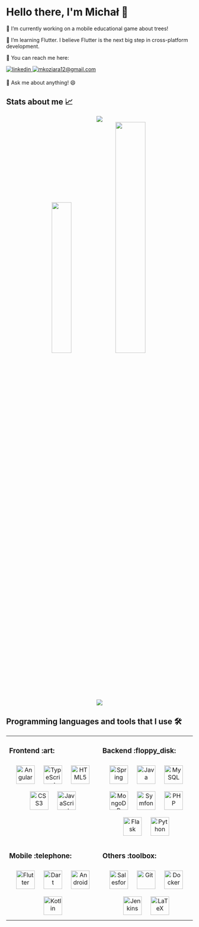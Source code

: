 # Hello there, I'm Michał 👋

:briefcase: I’m currently working on a mobile educational game about trees!

🌱 I’m learning Flutter. I believe Flutter is the next big step in cross-platform development.

:e-mail: You can reach me here:

<a href="https://linkedin.com/in/michalkoziara" target="_blank">
<img src=https://img.shields.io/badge/linkedin-%231E77B5.svg?&style=for-the-badge&logo=linkedin&logoColor=white alt=linkedin style="margin-bottom: 5px;" />
</a>

<a href="mailto:mkoziara12@gmail.com">
<img src=https://img.shields.io/badge/Gmail-D14836?&style=for-the-badge&logo=gmail&logoColor=white alt="mkoziara12@gmail.com" title="mkoziara12@gmail.com" style="margin-bottom: 5px;" />
</a>

💬 Ask me about anything! :smile:

## Stats about me :chart_with_upwards_trend:

<div align="center">
  <img src="https://github-readme-streak-stats-eight.vercel.app/?user=michalkoziara"/>
</div>  
<div align="center">
  <img width="32.3%" src="https://github-profile-summary-cards.vercel.app/api/cards/most-commit-language?username=michalkoziara&theme=github"/>
  <img width="40%" src="https://github-readme-stats.vercel.app/api/top-langs/?username=michalkoziara&layout=compact"/>
</div>
<div align="center">
  <img src="https://github-profile-summary-cards.vercel.app/api/cards/profile-details?username=michalkoziara&theme=github"/>
</div>

## Programming languages and tools that I use :hammer_and_wrench:
<table align="center">
  <tr style="border: none;">
    <td valign="top" width="50%">
      <h3>Frontend :art:</h3>
      <div align="center">  
      <img style="margin: 10px" src="https://profilinator.rishav.dev/skills-assets/angularjs-original.svg" alt="Angular" title="Angular" height="50" />
      <img style="margin: 10px" src="https://profilinator.rishav.dev/skills-assets/typescript-original.svg" alt="TypeScript" title="TypeScript" height="50" />  
      <img style="margin: 10px" src="https://profilinator.rishav.dev/skills-assets/html5-original-wordmark.svg" alt="HTML5" title="HTML5" height="50" />
      <img style="margin: 10px" src="https://profilinator.rishav.dev/skills-assets/css3-original-wordmark.svg" alt="CSS3" title="CSS3" height="50" />  
      <img style="margin: 10px" src="https://profilinator.rishav.dev/skills-assets/javascript-original.svg" alt="JavaScript" title="JavaScript" height="50" />  
      </div>  
    </td>
    <td valign="top" width="50%">
      <h3>Backend :floppy_disk:</h3>
      <div align="center">  
      <img style="margin: 10px" src="https://profilinator.rishav.dev/skills-assets/springio-icon.svg" alt="Spring" title="Spring" height="50" />  
      <img style="margin: 10px" src="https://profilinator.rishav.dev/skills-assets/java-original-wordmark.svg" alt="Java" title="Java" height="50" />  
      <img style="margin: 10px" src="https://profilinator.rishav.dev/skills-assets/mysql-original-wordmark.svg" alt="MySQL" title="MySQL" height="50" />  
      <img style="margin: 10px" src="https://profilinator.rishav.dev/skills-assets/mongodb-original-wordmark.svg" alt="MongoDB" title="MongoDB" height="50" />  
      <img style="margin: 10px" src="https://profilinator.rishav.dev/skills-assets/symfony_black_03.svg" alt="Symfony" title="Symfony" height="50" />  
      <img style="margin: 10px" src="https://profilinator.rishav.dev/skills-assets/php-original.svg" alt="PHP" title="PHP" height="50" />  
      <img style="margin: 10px" src="https://profilinator.rishav.dev/skills-assets/flask.png" alt="Flask" title="Flask" height="50" />  
      <img style="margin: 10px" src="https://profilinator.rishav.dev/skills-assets/python-original.svg" alt="Python" title="Python" height="50" />  
      </div>  
    </td>
  </tr>
  <tr>
    <td valign="top" width="50%">
      <h3>Mobile :telephone:</h3>
      <div align="center">  
      <img style="margin: 10px" src="https://profilinator.rishav.dev/skills-assets/flutterio-icon.svg" alt="Flutter" title="Flutter" height="50" />  
      <img style="margin: 10px" src="https://profilinator.rishav.dev/skills-assets/dartlang-icon.svg" alt="Dart" title="Dart" height="50" />  
      <img style="margin: 10px" src="https://profilinator.rishav.dev/skills-assets/android-original-wordmark.svg" alt="Android" title="Android" height="50" />  
      <img style="margin: 10px" src="https://profilinator.rishav.dev/skills-assets/kotlinlang-icon.svg" alt="Kotlin" title="Kotlin" height="50" />  
      </div>
    </td>
    <td valign="top" width="50%">
      <h3>Others :toolbox: </h3>
      <div align="center">  
      <img style="margin: 10px" src="https://profilinator.rishav.dev/skills-assets/salesforce.png" alt="Salesforce" title="Salesforce" height="50" />  
      <img style="margin: 10px" src="https://profilinator.rishav.dev/skills-assets/git-scm-icon.svg" alt="Git" title="Git" height="50" />  
      <img style="margin: 10px" src="https://profilinator.rishav.dev/skills-assets/docker-original-wordmark.svg" alt="Docker" title="Docker" height="50" />  
      <img style="margin: 10px" src="https://profilinator.rishav.dev/skills-assets/jenkins-icon.svg" alt="Jenkins" title="Jenkins" height="50" />  
      <img style="margin: 10px" src="https://profilinator.rishav.dev/skills-assets/latex.png" alt="LaTeX" title="LaTeX" height="50" />  
      </div>
    </td>
  </tr>
</table>  
